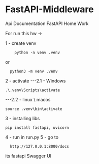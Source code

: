 # FastAPI-Middleware


Api Documentation FastAPI Home Work


For run this hw ->

1 - create venv 
``` text
    python -n venv .venv 
```
or 
``` text
  python3 -m venv .venv
```
2 - activate 
---2.1 - Windows 
  ``` text
  .\.venv\Scripts\activate
```
---2.2 - linux \ macos
   ``` text
  source .venv\bin\activate
```
3 - installing libs
  ``` text
  pip install fastapi, uvicorn
```

4 - run in run.py
5 - go to 
``` text
  http://127.0.0.1:8000/docs
```
its fastapi Swagger UI 

 
